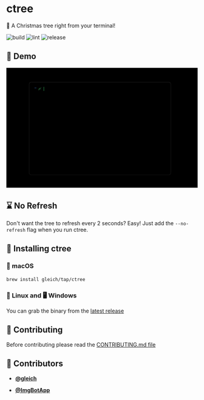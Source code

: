 <!-- DO NOT REMOVE - contributor_list:data:start:["gleich", "ImgBotApp"]:end -->

# ctree

🎄 A Christmas tree right from your terminal!

![build](https://github.com/gleich/ctree/workflows/build/badge.svg)
![lint](https://github.com/gleich/ctree/workflows/lint/badge.svg)
![release](https://github.com/gleich/ctree/workflows/release/badge.svg)

## 👀 Demo

![demo gif](./images/demo.gif)

## ⌛ No Refresh

Don't want the tree to refresh every 2 seconds? Easy! Just add the `--no-refresh` flag when you run ctree.

## 🚀 Installing ctree

### 🍎 macOS

```bash
brew install gleich/tap/ctree
```

### 🐧 Linux and 🖥 Windows

You can grab the binary from the [latest release](https://github.com/gleich/ctree/releases/latest)

## 🙌 Contributing

Before contributing please read the [CONTRIBUTING.md file](https://github.com/gleich/ctree/blob/master/CONTRIBUTING.md)

<!-- DO NOT REMOVE - contributor_list:start -->
## 👥 Contributors


- **[@gleich](https://github.com/gleich)**

- **[@ImgBotApp](https://github.com/ImgBotApp)**

<!-- DO NOT REMOVE - contributor_list:end -->
